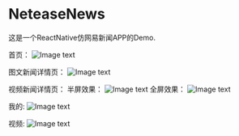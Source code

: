 # NeteaseNews
这是一个ReactNative仿网易新闻APP的Demo.

首页：
![Image text](https://github.com/h406621397/ImageRepository/blob/master/Screenshot_1522724420.png)

图文新闻详情页：
![Image text](https://github.com/h406621397/ImageRepository/blob/master/Screenshot_1522721716.png)

视频新闻详情页：
半屏效果：
![Image text](https://github.com/h406621397/ImageRepository/blob/master/Screenshot_1523522615.png)
全屏效果：
![Image text](https://github.com/h406621397/ImageRepository/blob/master/Screenshot_1523522641.png)

我的:
![Image text](https://github.com/h406621397/ImageRepository/blob/master/Screenshot_1523170589.png)

视频:
![Image text](https://github.com/h406621397/ImageRepository/blob/master/Screenshot_1523522342.png)


